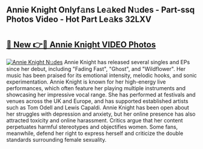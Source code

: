 ## Annie Knight Onlyf𝚊ns Le𝚊ked N𝚞des - Part-ssq Photos Video - Hot Part Le𝚊ks 32LXV

# <h2><a href="http://ac36693.deff.icu/?id=Annie+Knight">🔗 New 👉🔴 Annie Knight VIDEO Photos</a></h2>

[![Annie Knight N𝚞des](https://i.imgur.com/rIISA9y.gif)](http://ac36693.deff.icu/?id=Annie+Knight)
Annie Knight has released several singles and EPs since her debut, including "Fading Fast", "Ghost", and "Wildflower". Her music has been praised for its emotional intensity, melodic hooks, and sonic experimentation. Annie Knight is known for her high-energy live performances, which often feature her playing multiple instruments and showcasing her impressive vocal range. She has performed at festivals and venues across the UK and Europe, and has supported established artists such as Tom Odell and Lewis Capaldi. Annie Knight has been open about her struggles with depression and anxiety, but her online presence has also attracted toxicity and online harassment. Critics argue that her content perpetuates harmful stereotypes and objectifies women. Some fans, meanwhile, defend her right to express herself and criticize the double standards surrounding female sexuality.
